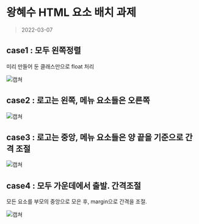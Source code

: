 # 왕혜수  HTML 요소 배치 과제

> 2022-03-07

## case1 : 모두 왼쪽정렬
미리 만들어 둔 클래스만으로 float 처리

![캡쳐](./1.png)

## case2 : 로고는 왼쪽, 메뉴 요소들은 오른쪽


![캡쳐](./2.png)

## case3 : 로고는 중앙, 메뉴 요소들은 양 끝을 기준으로 간격 조절

![캡쳐](./3.png)

## case4 : 모두 가운데에서 출발. 간격조절
모든 요소를 부모의 중앙으로 모은 후, margin으로 간격을 조절.


![캡쳐](./4.png)









